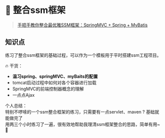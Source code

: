 # :memo: 整合ssm框架 
> [手把手教你整合最优雅SSM框架：SpringMVC + Spring + MyBatis](https://github.com/liyifeng1994/ssm)

## 知识点
练习了整合ssm框架的基础过程，可以作为一个模板用于平时搭建ssm工程项目。

:fire: 干货：
* **温习spring、springMVC、myBaits的配置**
* tomcat启动过程中如何对各个容器进行加载
* SpringMVC的前端控制器概念的理解
* 一点点Ajax

个人总结：  
特别不啰嗦的一个ssm整合框架的练习，只需要有一点servlet、maven ? 基础就能做完了  
用两三个小时练习了一遍，很有效地帮助我理清ssm框架整合的思路，简单有用~ :rocket: